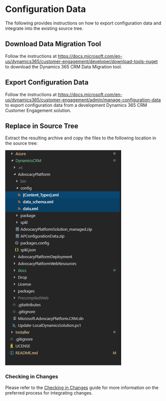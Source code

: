 # Configuration Data
The following provides instructions on how to export configuration data and integrate into the existing source tree.

## Download Data Migration Tool
Follow the instructions at https://docs.microsoft.com/en-us/dynamics365/customer-engagement/developer/download-tools-nuget to download the Dynamics 365 CRM Data Migration tool.

## Export Configuration Data
Follow the instructions at https://docs.microsoft.com/en-us/dynamics365/customer-engagement/admin/manage-configuration-data to export configuration data from a development Dynamics 365 CRM Customer Engagement solution.

## Replace in Source Tree
Extract the resulting archive and copy the files to the following location in the source tree:

![Configuration Data - Source Tree](../media/ui/configuration-data-source-tree.png)

### Checking in Changes
Please refer to the [Checking in Changes](../contributing/checking-in-changes.md) guide for more information on the preferred process for integrating changes.